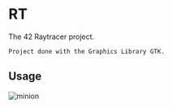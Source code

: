 # RT

The 42 Raytracer project.
```
Project done with the Graphics Library GTK.
```
## Usage

![minion](https://raw.githubusercontent.com/lnieto-m/RT/master/screenshots/minion.jpg)
